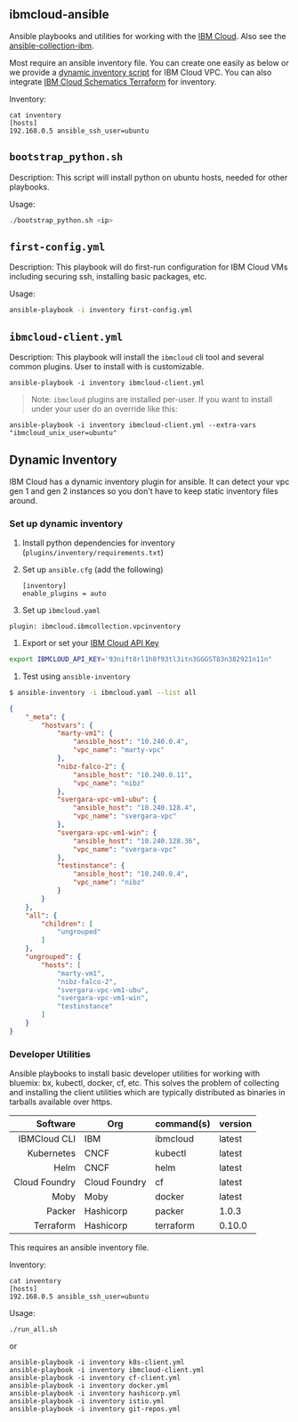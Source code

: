 ibmcloud-ansible
--------------

Ansible playbooks and utilities for working with the [IBM Cloud](https://cloud.ibm.com). Also see the [ansible-collection-ibm](https://github.com/IBM-Cloud/ansible-collection-ibm).

Most require an ansible inventory file. You can create one easily as below or we provide a [dynamic inventory script](https://github.com/nibalizer/ibmcloud-ansible#dynamic-inventory) for IBM Cloud VPC. You can also integrate [IBM Cloud Schematics Terraform](https://cloud.ibm.com/docs/terraform?topic=terraform-ansible#import_from_terraform) for inventory.

Inventory:

```shell
cat inventory
[hosts]
192.168.0.5 ansible_ssh_user=ubuntu
```


## `bootstrap_python.sh`

Description: This script will install python on ubuntu hosts, needed for other playbooks.

Usage:

```bash
./bootstrap_python.sh <ip>
```

## `first-config.yml`

Description: This playbook will do first-run configuration for IBM Cloud VMs including securing ssh, installing basic packages, etc.

Usage:

```bash
ansible-playbook -i inventory first-config.yml
```

## `ibmcloud-client.yml`

Description: This playbook will install the `ibmcloud` cli tool and several common plugins. User to install with is customizable.

```shell
ansible-playbook -i inventory ibmcloud-client.yml
```

> Note: `ibmcloud` plugins are installed per-user. If you want to install under your user do an override like this:

```shell
ansible-playbook -i inventory ibmcloud-client.yml --extra-vars "ibmcloud_unix_user=ubuntu"
```

## Dynamic Inventory

IBM Cloud has a dynamic inventory plugin for ansible. It can detect your vpc gen 1 and gen 2 instances so you don't have to keep static inventory files around.

### Set up dynamic inventory

1. Install python dependencies for inventory (`plugins/inventory/requirements.txt`)

1. Set up `ansible.cfg` (add the following)

    ```
    [inventory]
    enable_plugins = auto
    ```

1. Set up `ibmcloud.yaml`

```
plugin: ibmcloud.ibmcollection.vpcinventory
```

1. Export or set your [IBM Cloud API Key](https://cloud.ibm.com/docs/iam?topic=iam-userapikey#create_user_key)

```bash
export IBMCLOUD_API_KEY='93nift8rl1h8f93tl3itn3GGGST83n382921n11n"
```

1. Test using `ansible-inventory`

```bash
$ ansible-inventory -i ibmcloud.yaml --list all
```
```json
{
    "_meta": {
        "hostvars": {
            "marty-vm1": {
                "ansible_host": "10.240.0.4",
                "vpc_name": "marty-vpc"
            },
            "nibz-falco-2": {
                "ansible_host": "10.240.0.11",
                "vpc_name": "nibz"
            },
            "svergara-vpc-vm1-ubu": {
                "ansible_host": "10.240.128.4",
                "vpc_name": "svergara-vpc"
            },
            "svergara-vpc-vm1-win": {
                "ansible_host": "10.240.128.36",
                "vpc_name": "svergara-vpc"
            },
            "testinstance": {
                "ansible_host": "10.240.0.4",
                "vpc_name": "nibz"
            }
        }
    },
    "all": {
        "children": [
            "ungrouped"
        ]
    },
    "ungrouped": {
        "hosts": [
            "marty-vm1",
            "nibz-falco-2",
            "svergara-vpc-vm1-ubu",
            "svergara-vpc-vm1-win",
            "testinstance"
        ]
    }
}
```

### Developer Utilities

Ansible playbooks to install basic developer utilities for working with bluemix: bx, kubectl, docker, cf, etc. This solves the problem of collecting and installing the client utilities which are typically distributed as binaries in tarballs available over https.

| Software | Org | command(s)  | version  |
|--:|---|---|---|
| IBMCloud CLI  | IBM  | ibmcloud  | latest  |
| Kubernetes  | CNCF  | kubectl  | latest  |
| Helm | CNCF  | helm | latest  |
| Cloud Foundry | Cloud Foundry | cf | latest |
| Moby | Moby | docker | latest  |
| Packer | Hashicorp | packer | 1.0.3 |
| Terraform | Hashicorp | terraform | 0.10.0 |


This requires an ansible inventory file.

Inventory:

```shell
cat inventory
[hosts]
192.168.0.5 ansible_ssh_user=ubuntu
```


Usage:

```shell
./run_all.sh
```

or

```shell
ansible-playbook -i inventory k8s-client.yml
ansible-playbook -i inventory ibmcloud-client.yml
ansible-playbook -i inventory cf-client.yml
ansible-playbook -i inventory docker.yml
ansible-playbook -i inventory hashicorp.yml
ansible-playbook -i inventory istio.yml
ansible-playbook -i inventory git-repos.yml
```


